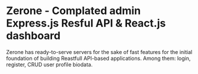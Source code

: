 # Zerone - Complated admin Express.js Resful API & React.js dashboard

Zerone has ready-to-serve servers for the sake of fast features for the initial foundation of building Reastfull API-based applications. Among them: login, register, CRUD user profile biodata.
